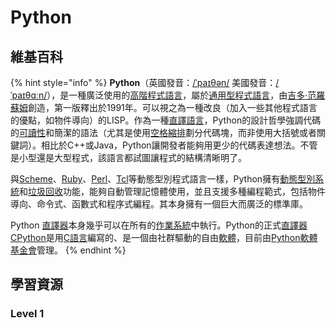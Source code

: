 # Python

## 維基百科

{% hint style="info" %}
 **Python**（英國發音：[/ˈpaɪθən/](https://zh.wikipedia.org/wiki/Wikipedia:%E5%9C%8B%E9%9A%9B%E9%9F%B3%E6%A8%99%E8%8B%B1%E8%AA%9E%E7%99%BC%E9%9F%B3) 美國發音：[/ˈpaɪθɑːn/](https://zh.wikipedia.org/wiki/Wikipedia:%E5%9C%8B%E9%9A%9B%E9%9F%B3%E6%A8%99%E8%8B%B1%E8%AA%9E%E7%99%BC%E9%9F%B3)），是一種廣泛使用的[高階程式語言](https://zh.wikipedia.org/wiki/%E9%AB%98%E7%BA%A7%E8%AF%AD%E8%A8%80)，屬於[通用型程式語言](https://zh.wikipedia.org/wiki/%E9%80%9A%E7%94%A8%E7%BC%96%E7%A8%8B%E8%AF%AD%E8%A8%80)，由[吉多·范羅蘇姆](https://zh.wikipedia.org/wiki/%E5%90%89%E5%A4%9A%C2%B7%E8%8C%83%E7%BD%97%E8%8B%8F%E5%A7%86)創造，第一版釋出於1991年。可以視之為一種改良（加入一些其他程式語言的優點，如物件導向）的LISP。作為一種[直譯語言](https://zh.wikipedia.org/wiki/%E7%9B%B4%E8%AD%AF%E8%AA%9E%E8%A8%80)，Python的設計哲學強調代碼的[可讀性](https://zh.wikipedia.org/wiki/%E5%8F%AF%E8%AF%BB%E6%80%A7)和簡潔的語法（尤其是使用[空格縮排](https://zh.wikipedia.org/wiki/%E8%B6%8A%E4%BD%8D%E8%A7%84%E5%88%99)劃分代碼塊，而非使用大括號或者關鍵詞）。相比於C++或Java，Python讓開發者能夠用更少的代碼表達想法。不管是小型還是大型程式，該語言都試圖讓程式的結構清晰明了。

與[Scheme](https://zh.wikipedia.org/wiki/Scheme)、[Ruby](https://zh.wikipedia.org/wiki/Ruby)、[Perl](https://zh.wikipedia.org/wiki/Perl)、[Tcl](https://zh.wikipedia.org/wiki/Tcl)等動態型別程式語言一樣，Python擁有[動態型別系統](https://zh.wikipedia.org/wiki/%E9%A1%9E%E5%9E%8B%E7%B3%BB%E7%B5%B1)和[垃圾回收](https://zh.wikipedia.org/wiki/%E5%9E%83%E5%9C%BE%E5%9B%9E%E6%94%B6)功能，能夠自動管理記憶體使用，並且支援多種編程範式，包括物件導向、命令式、函數式和程序式編程。其本身擁有一個巨大而廣泛的標準庫。

Python [直譯器](https://zh.wikipedia.org/wiki/%E8%A7%A3%E9%87%8A%E5%99%A8)本身幾乎可以在所有的[作業系統](https://zh.wikipedia.org/wiki/%E6%93%8D%E4%BD%9C%E7%B3%BB%E7%BB%9F)中執行。Python的正式[直譯器](https://zh.wikipedia.org/wiki/%E7%9B%B4%E8%AD%AF%E5%99%A8)[CPython](https://zh.wikipedia.org/wiki/CPython)是用[C語言](https://zh.wikipedia.org/wiki/C%E8%AF%AD%E8%A8%80)編寫的、是一個由社群驅動的自由[軟體](https://zh.wikipedia.org/wiki/%E8%BB%9F%E9%AB%94)，目前由[Python軟體基金會](https://zh.wikipedia.org/wiki/Python%E8%BB%9F%E9%AB%94%E5%9F%BA%E9%87%91%E6%9C%83)管理。
{% endhint %}

## 學習資源

### Level 1





